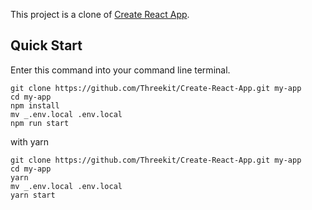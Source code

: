 This project is a clone of [Create React App](https://github.com/facebook/create-react-app).

## Quick Start

Enter this command into your command line terminal.

```
git clone https://github.com/Threekit/Create-React-App.git my-app
cd my-app
npm install
mv _.env.local .env.local
npm run start
```

with yarn

```
git clone https://github.com/Threekit/Create-React-App.git my-app
cd my-app
yarn
mv _.env.local .env.local
yarn start
```
